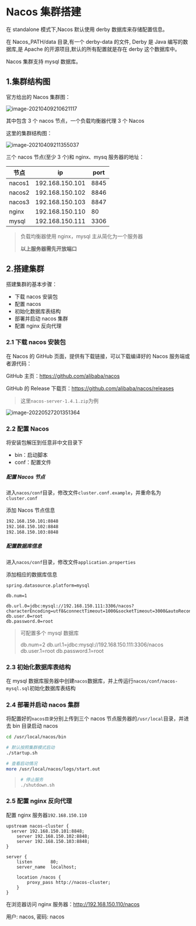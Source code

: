 # Nacos 集群搭建

在 standalone 模式下,Nacos 默认使用 derby 数据库来存储配置信息。

在 Nacos_PATH/data 目录,有一个 derby-data 的文件, Derby 是 Java 编写的数据库,是 Apache 的开源项目,默认的所有配置就是存在 derby 这个数据库中。

Nacos 集群支持 mysql 数据库。

## 1.集群结构图

官方给出的 Nacos 集群图：

![image-20210409210621117](https://zwhid.oss-cn-shenzhen.aliyuncs.com/blog/05-28-zUEM4R.png)

其中包含 3 个 nacos 节点，一个负载均衡器代理 3 个 Nacos

这里的集群结构图：

![image-20210409211355037](https://zwhid.oss-cn-shenzhen.aliyuncs.com/blog/05-28-cIey1X.png)

三个 nacos 节点(至少 3 个)和 nginx、mysq 服务器的地址：

| 节点   | ip              | port |
| ------ | --------------- | ---- |
| nacos1 | 192.168.150.101 | 8845 |
| nacos2 | 192.168.150.102 | 8846 |
| nacos3 | 192.168.150.103 | 8847 |
| nginx  | 192.168.150.110 | 80   |
| mysql  | 192.168.150.111 | 3306 |

> 负载均衡器使用 nginx，mysql 主从简化为一个服务器
>
> **以上服务器需先开放端口**

## 2.搭建集群

搭建集群的基本步骤：

- 下载 nacos 安装包
- 配置 nacos
- 初始化数据库表结构
- 部署并启动 nacos 集群
- 配置 nginx 反向代理

### 2.1 下载 nacos 安装包

在 Nacos 的 GitHub 页面，提供有下载链接，可以下载编译好的 Nacos 服务端或者源代码：

GitHub 主页：https://github.com/alibaba/nacos

GitHub 的 Release 下载页：https://github.com/alibaba/nacos/releases

> 这里`nacos-server-1.4.1.zip`为例

![image-20220527201351364](https://zwhid.oss-cn-shenzhen.aliyuncs.com/blog/05-28-S25UZq.png)

### 2.2 配置 Nacos

将安装包解压到任意非中文目录下

- bin：启动脚本
- conf：配置文件

##### 配置 Nacos 节点

进入`nacos/conf`目录，修改文件`cluster.conf.example`，并重命名为`cluster.conf`

添加 Nacos 节点信息

```bash
192.168.150.101:8848
192.168.150.102:8848
192.168.150.103:8848
```

##### 配置数据库信息

进入`nacos/conf`目录，修改文件`application.properties`

添加相应的数据库信息

```properties
spring.datasource.platform=mysql

db.num=1

db.url.0=jdbc:mysql://192.168.150.111:3306/nacos?characterEncoding=utf8&connectTimeout=1000&socketTimeout=3000&autoReconnect=true&useUnicode=true&useSSL=false&serverTimezone=UTC
db.user.0=root
db.password.0=root
```

> 可配置多个 mysql 数据库
>
> db.num=2
> db.url.1=jdbc:mysql://192.168.150.111:3306/nacos
> db.user.1=root
> db.password.1=root

### 2.3 初始化数据库表结构

在 mysql 数据库服务器中创建`nacos`数据库，并上传运行`nacos/conf/nacos-mysql.sql`初始化数据库表结构

### 2.4 部署并启动 nacos 集群

将配置好的`nacos目录`分别上传到三个 nacos 节点服务器的`/usr/local`目录，并进去 bin 目录启动 nacos

```bash
cd /usr/local/nacos/bin

# 默认按照集群模式启动
./startup.sh

# 查看启动情况
more /usr/local/nacos/logs/start.out
```

> ```bash
> # 停止服务
> ./shutdown.sh
> ```

### 2.5 配置 nginx 反向代理

配置 nginx 服务器`192.168.150.110`

```nginx
upstream nacos-cluster {
  server 192.168.150.101:8848;
	server 192.168.150.102:8848;
	server 192.168.150.103:8848;
}

server {
    listen       80;
    server_name  localhost;

    location /nacos {
        proxy_pass http://nacos-cluster;
    }
}
```

在浏览器访问 nginx 服务器：http://192.168.150.110/nacos

用户: nacos, 密码: nacos

